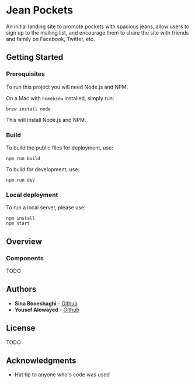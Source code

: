 # Jean Pockets

An initial landing site to promote pockets with spacious jeans, 
allow users to sign up to the mailing list, and encourage them
to share the site with friends and family on Facebook, Twitter, etc. 

## Getting Started

### Prerequisites

To run this project you will need Node.js and NPM. 

On a Mac with `homebrew` installed, simply run:
```
brew install node
```
This will install Node.js and NPM.

### Build

To build the public files for deployment, use:

```
npm run build
```

To build for development, use:

```
npm run dev
```

### Local deployment

To run a local server, please use:

```
npm install
npm start
```

## Overview

### Components

TODO

## Authors

* **Sina Booeshaghi** - [Github](https://github.com/sbooeshaghi)
* **Yousef Alowayed** - [Github](https://github.com/alowayed)

## License

TODO

## Acknowledgments

* Hat tip to anyone who's code was used

